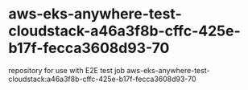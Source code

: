 # aws-eks-anywhere-test-cloudstack-a46a3f8b-cffc-425e-b17f-fecca3608d93-70
repository for use with E2E test job aws-eks-anywhere-test-cloudstack:a46a3f8b-cffc-425e-b17f-fecca3608d93-70
